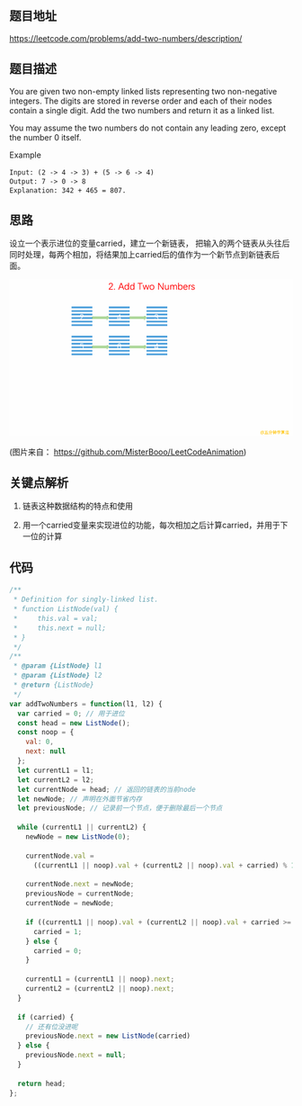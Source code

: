 ## 题目地址
https://leetcode.com/problems/add-two-numbers/description/

## 题目描述
You are given two non-empty linked lists representing two non-negative integers. The digits are stored in reverse order and each of their nodes contain a single digit. Add the two numbers and return it as a linked list.

You may assume the two numbers do not contain any leading zero, except the number 0 itself.

Example
```
Input: (2 -> 4 -> 3) + (5 -> 6 -> 4)
Output: 7 -> 0 -> 8
Explanation: 342 + 465 = 807.

```
## 思路

设立一个表示进位的变量carried，建立一个新链表，
把输入的两个链表从头往后同时处理，每两个相加，将结果加上carried后的值作为一个新节点到新链表后面。

![2.addTwoNumbers](../assets/2.addTwoNumbers.gif)

(图片来自： https://github.com/MisterBooo/LeetCodeAnimation)

## 关键点解析

1. 链表这种数据结构的特点和使用

2. 用一个carried变量来实现进位的功能，每次相加之后计算carried，并用于下一位的计算

## 代码
```js
/**
 * Definition for singly-linked list.
 * function ListNode(val) {
 *     this.val = val;
 *     this.next = null;
 * }
 */
/**
 * @param {ListNode} l1
 * @param {ListNode} l2
 * @return {ListNode}
 */
var addTwoNumbers = function(l1, l2) {
  var carried = 0; // 用于进位
  const head = new ListNode();
  const noop = {
    val: 0,
    next: null
  };
  let currentL1 = l1;
  let currentL2 = l2;
  let currentNode = head; // 返回的链表的当前node
  let newNode; // 声明在外面节省内存
  let previousNode; // 记录前一个节点，便于删除最后一个节点

  while (currentL1 || currentL2) {
    newNode = new ListNode(0);
    
    currentNode.val =
      ((currentL1 || noop).val + (currentL2 || noop).val + carried) % 10;

    currentNode.next = newNode;
    previousNode = currentNode;
    currentNode = newNode;

    if ((currentL1 || noop).val + (currentL2 || noop).val + carried >= 10) {
      carried = 1;
    } else {
      carried = 0;
    }

    currentL1 = (currentL1 || noop).next;
    currentL2 = (currentL2 || noop).next;
  }

  if (carried) {
    // 还有位没进呢
    previousNode.next = new ListNode(carried)
  } else {
    previousNode.next = null;
  }

  return head;
};
```
